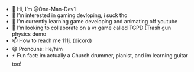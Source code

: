 - 👋 Hi, I’m @One-Man-Dev1
- 👀 I’m interested in gaming devloping, i suck tho
- 🌱 I’m currently learning game developing and animating off youtube
- 💞️ I’m looking to collaborate on a vr game called TGPD (Trash gun physics demo
- 📫 How to reach me    111j. (dicord)
- 😄 Pronouns: He/him
- ⚡ Fun fact: im actually a Church drummer, pianist, and im learning guitar too!
  

<!---
One-Man-Dev1/One-Man-Dev1 is a ✨ special ✨ repository because its `README.md` (this file) appears on your GitHub profile.
You can click the Preview link to take a look at your changes. yippee
--->

